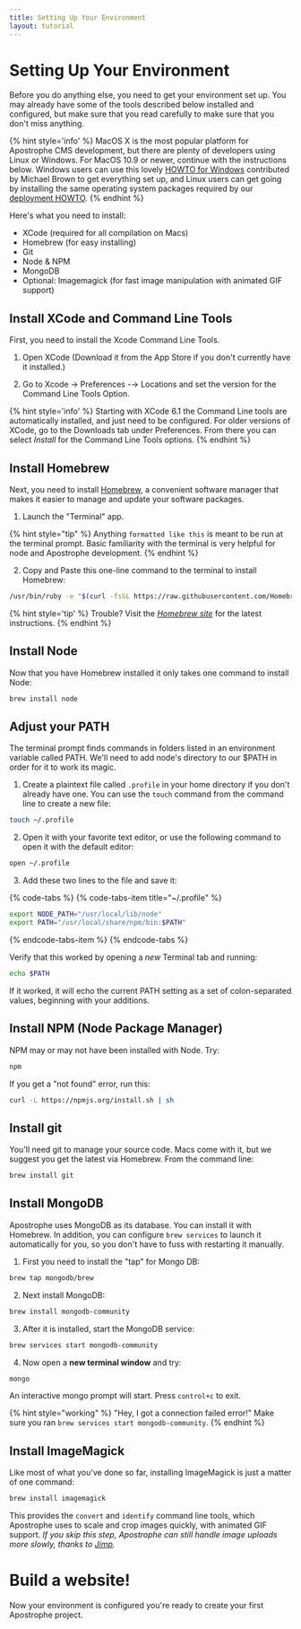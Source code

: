 ```yaml
---
title: Setting Up Your Environment
layout: tutorial
---
```

# Setting Up Your Environment

Before you do anything else, you need to get your environment set up. You may already have some of the tools described below installed and configured, but make sure that you read carefully to make sure that you don't miss anything.

{% hint style='info' %}
MacOS X is the most popular platform for Apostrophe CMS development, but there are plenty of developers using Linux or Windows.  For MacOS 10.9 or newer, continue with the instructions below. Windows users can use this lovely [HOWTO for Windows](../howtos/windows.md) contributed by Michael Brown to get everything set up, and Linux users can get going by installing the same operating system packages required by our [deployment HOWTO](../intermediate/deployment.md).
{% endhint %}

Here's what you need to install:

* XCode \(required for all compilation on Macs\)
* Homebrew \(for easy installing\)
* Git
* Node & NPM
* MongoDB
* Optional: Imagemagick \(for fast image manipulation with animated GIF support\)

## Install XCode and Command Line Tools

First, you need to install the Xcode Command Line Tools.

1. Open XCode (Download it from the App Store if you don't currently have it installed.)

2. Go to Xcode &rarr; Preferences -&rarr; Locations and set the version for the Command Line Tools Option.

{% hint style='info' %}
Starting with XCode 6.1 the Command Line tools are automatically installed, and just need to be configured. For older versions of XCode, go to the Downloads tab under Preferences. From there you can select _Install_ for the Command Line Tools options. 
{% endhint %}

## Install Homebrew

Next, you need to install [Homebrew](http://brew.sh/), a convenient software manager that makes it easier to manage and update your software packages.

1. Launch the "Terminal" app.

{% hint style="tip" %}
Anything `formatted like this` is meant to be run at the terminal prompt. Basic familiarity with the terminal is very helpful for node and Apostrophe development.
{% endhint %}

2. Copy and Paste this one-line command to the terminal to install Homebrew:

```bash
/usr/bin/ruby -e "$(curl -fsSL https://raw.githubusercontent.com/Homebrew/install/master/install)"
```

{% hint style='tip' %}
Trouble? Visit the [_Homebrew site_](http://brew.sh/) for the latest instructions.
{% endhint %}

## Install Node

Now that you have Homebrew installed it only takes one command to install Node:

```bash
brew install node
```

## Adjust your PATH

The terminal prompt finds commands in folders listed in an environment variable called PATH. We'll need to add node's directory to our $PATH in order for it to work its magic.

1. Create a plaintext file called `.profile` in your home directory if you don't already have one. You can use the `touch` command from the command line to create a new file:

```bash
touch ~/.profile
```

2. Open it with your favorite text editor, or use the following command to open it with the default editor:

```bash
open ~/.profile
```

3. Add these two lines to the file and save it:

{% code-tabs %}
{% code-tabs-item title="\~/.profile" %}
```bash
export NODE_PATH="/usr/local/lib/node"
export PATH="/usr/local/share/npm/bin:$PATH"
```
{% endcode-tabs-item %}
{% endcode-tabs %}

Verify that this worked by opening a _new_ Terminal tab and running:

```bash
echo $PATH
```

If it worked, it will echo the current PATH setting as a set of colon-separated values, beginning with your additions.

## Install NPM \(Node Package Manager\)

NPM may or may not have been installed with Node. Try:

```bash
npm
```

If you get a "not found" error, run this:

```bash
curl -L https://npmjs.org/install.sh | sh
```

## Install git

You'll need git to manage your source code. Macs come with it, but we suggest you get the latest via Homebrew. From the command line:

```bash
brew install git
```

## Install MongoDB

Apostrophe uses MongoDB as its database. You can install it with Homebrew. In addition, you can configure `brew services` to launch it automatically for you, so you don't have to fuss with restarting it manually. 

1. First you need to install the "tap" for Mongo DB:

```bash
brew tap mongodb/brew
```

2. Next install MongoDB:

```bash
brew install mongodb-community
```

3. After it is installed, start the MongoDB service:

```bash
brew services start mongodb-community
```

4. Now open a **new terminal window** and try:

```bash
mongo
```

An interactive mongo prompt will start. Press `control+c` to exit.

{% hint style="working" %}
"Hey, I got a connection failed error!" Make sure you ran `brew services start mongodb-community`.
{% endhint %}

## Install ImageMagick

Like most of what you've done so far, installing ImageMagick is just a matter of one command:

```bash
brew install imagemagick
```

This provides the `convert` and `identify` command line tools, which Apostrophe uses to scale and crop images quickly, with animated GIF support. _If you skip this step, Apostrophe can still handle image uploads more slowly, thanks to_ [_Jimp_](https://npmjs.org/package/jimp)_._

# Build a website!

Now your environment is configured you're ready to create your first Apostrophe project.


